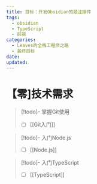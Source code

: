 ```yaml
---
title: 目标：开发Obsidian的题注插件
tags:
  - obsidian
  - TypeScript
  - 前端
categories:
  - Leaves的全栈工程师之路
  - 最终目标
date:
updated:
---
```

# 【零]技术需求

> [!todo]- 掌握Git使用
>- [ ] [[Git入门]]

> [!todo]- 入门Node.js
> - [ ] [[Node.js]]

> [!todo]- 入门TypeScript
> - [ ] [[TypeScript]]


